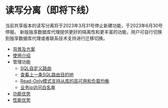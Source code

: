 # 读写分离（即将下线）

当前共享版本的读写分离将于2023年3月31号停止新建功能，于2023年6月30号停服。 新版独享数据库代理提供更好的隔离性和更丰富的功能，用户可自行切换到独享数据库代理或者联系技术支持进行迁移切换。 

* [背景及方案](https://docs.ucloud.cn/udb-mysql/rwrouter/scheme)
* [使用介绍](https://docs.ucloud.cn/udb-mysql/rwrouter/guide)
* 管理功能
    * [SQL自定义路由](https://docs.ucloud.cn/udb-mysql/rwrouter/manage/sql)
    * [查看上一条SQL路由目的地](https://docs.ucloud.cn/udb-mysql/rwrouter/manage/destination)
    * [Read-Only模式支持从库的高可用和负载均衡](https://docs.ucloud.cn/udb-mysql/rwrouter/manage/read)
    * [业务ip访问白名单](https://docs.ucloud.cn/udb-mysql/rwrouter/manage/access)
* [功能优势](https://docs.ucloud.cn/udb-mysql/rwrouter/superiority)
* [性能优势](https://docs.ucloud.cn/udb-mysql/rwrouter/performance)
